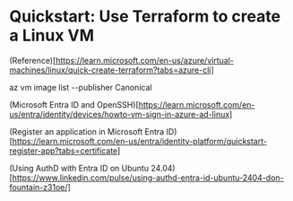 # Quickstart: Use Terraform to create a Linux VM

(Reference)[https://learn.microsoft.com/en-us/azure/virtual-machines/linux/quick-create-terraform?tabs=azure-cli]

az vm image list --publisher Canonical

(Microsoft Entra ID and OpenSSH)[https://learn.microsoft.com/en-us/entra/identity/devices/howto-vm-sign-in-azure-ad-linux]

(Register an application in Microsoft Entra ID)[https://learn.microsoft.com/en-us/entra/identity-platform/quickstart-register-app?tabs=certificate]

(Using AuthD with Entra ID on Ubuntu 24.04)[https://www.linkedin.com/pulse/using-authd-entra-id-ubuntu-2404-don-fountain-z31oe/]
